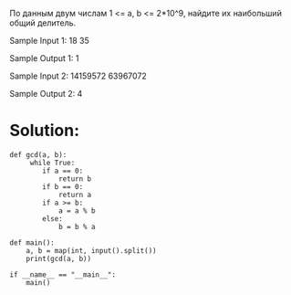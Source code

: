 По данным двум числам 1 <= a, b <= 2*10^9, найдите их наибольший общий делитель.

Sample Input 1:
18 35

Sample Output 1:
1

Sample Input 2:
14159572 63967072

Sample Output 2:
4

# Solution:

```
def gcd(a, b):
     while True:
        if a == 0:
            return b
        if b == 0:
            return a
        if a >= b:
            a = a % b
        else:
            b = b % a

def main():
    a, b = map(int, input().split())
    print(gcd(a, b))

if __name__ == "__main__":
    main()
```
